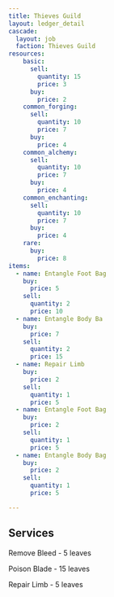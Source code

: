 ```yaml
---
title: Thieves Guild
layout: ledger_detail
cascade:
  layout: job
  faction: Thieves Guild
resources:
    basic:
      sell:
        quantity: 15
        price: 3
      buy:
        price: 2
    common_forging:
      sell:
        quantity: 10
        price: 7
      buy:
        price: 4
    common_alchemy:
      sell:
        quantity: 10
        price: 7
      buy:
        price: 4
    common_enchanting:
      sell:
        quantity: 10
        price: 7
      buy:
        price: 4
    rare:
      buy:
        price: 8
items:
  - name: Entangle Foot Bag
    buy: 
      price: 5
    sell:
      quantity: 2
      price: 10
  - name: Entangle Body Ba
    buy: 
      price: 7
    sell:
      quantity: 2
      price: 15
  - name: Repair Limb
    buy: 
      price: 2
    sell:
      quantity: 1
      price: 5
  - name: Entangle Foot Bag
    buy: 
      price: 2
    sell:
      quantity: 1
      price: 5
  - name: Entangle Body Bag
    buy: 
      price: 2
    sell:
      quantity: 1
      price: 5

---
```




## Services 

Remove Bleed - 5 leaves

Poison Blade - 15 leaves

Repair Limb - 5 leaves
